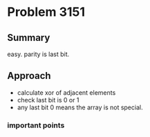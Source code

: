 # Problem 3151
## Summary
easy.
parity is last bit.

## Approach
- calculate xor of adjacent elements
- check last bit is 0 or 1
- any last bit 0 means the array is not special.

### important points
